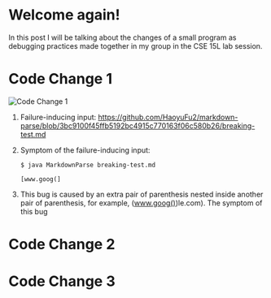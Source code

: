 # Welcome again!
In this post I will be talking about the changes of a small program as debugging practices made together in my group in the CSE 15L lab session.

# Code Change 1
![Code Change 1]()

1. Failure-inducing input: https://github.com/HaoyuFu2/markdown-parse/blob/3bc9100f45ffb5192bc4915c770163f06c580b26/breaking-test.md

2. Symptom of the failure-inducing input:

    `$ java MarkdownParse breaking-test.md`

    `[www.goog(]`

3. This bug is caused by an extra pair of parenthesis nested inside another pair of parenthesis, for example, (www.goog())le.com). The symptom of this bug 


# Code Change 2


# Code Change 3

